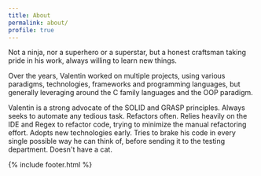 ```yaml
---
title: About
permalink: about/
profile: true
---
```


Not a ninja, nor a superhero or a superstar, but a honest craftsman taking pride in his work, always willing to learn new things.

Over the years, Valentin worked on multiple projects, using various paradigms, technologies, frameworks and programming languages, but generally leveraging around the C family languages and the OOP paradigm.

Valentin is a strong advocate of the SOLID and GRASP principles.
Always seeks to automate any tedious task.
Refactors often.
Relies heavily on the IDE and Regex to refactor code, trying to minimize the manual refactoring effort.
Adopts new technologies early.
Tries to brake his code in every single possible way he can think of, before sending it to the testing department.
Doesn't have a cat.

{% include footer.html %}
